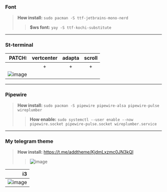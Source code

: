 ### Font
>**How install:**
`sudo pacman -S ttf-jetbrains-mono-nerd`
>>**$ws font:**
`yay -S ttf-kochi-substitute`
---
### St-terminal
| PATCH: | vertcenter | adapta | scroll |
| --: | :--: | :--: | :--: |
| | + | + | + |
| ![image](https://github.com/aquaverso2077/i3-config-manjaro/assets/149948716/52369641-e362-4811-989c-2d2ec6984afc) |
---
### Pipewire
>**How install:**
`sudo pacman -S pipewire pipewire-alsa pipewire-pulse wireplumber`
>>**How enable:**
`sudo systemctl --user enable --now pipewire.socket pipewire-pulse.socket wireplumber.service`
---
### My telegram theme
>**How install:**
https://t.me/addtheme/KjdmLxzmc0JN3kQI
>>![image](https://github.com/aquaverso2077/i3-config-manjaro/assets/149948716/03b89f50-9f47-4aec-bb20-3c1fa5cd0e71)

| i3 |
| --: |
| ![image](https://github.com/aquaverso2077/i3-config-manjaro/assets/149948716/dd755955-9d2c-44a3-afb8-7dacb9f77ee6) |
